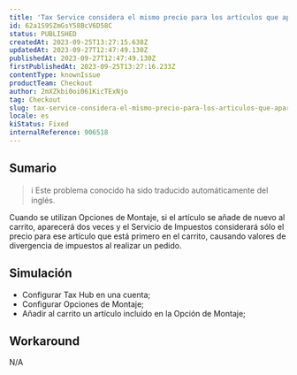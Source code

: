 ```yaml
---
title: 'Tax Service considera el mismo precio para los artículos que aparecen más de una vez cuando se utiliza la opción de montaje'
id: 62a1S9SZmGsY58BcV6D58C
status: PUBLISHED
createdAt: 2023-09-25T13:27:15.638Z
updatedAt: 2023-09-27T12:47:49.130Z
publishedAt: 2023-09-27T12:47:49.130Z
firstPublishedAt: 2023-09-25T13:27:16.233Z
contentType: knownIssue
productTeam: Checkout
author: 2mXZkbi0oi061KicTExNjo
tag: Checkout
slug: tax-service-considera-el-mismo-precio-para-los-articulos-que-aparecen-mas-de-una-vez-cuando-se-utiliza-la-opcion-de-montaje
locale: es
kiStatus: Fixed
internalReference: 906518
---
```


## Sumario

>ℹ️ Este problema conocido ha sido traducido automáticamente del inglés.


Cuando se utilizan Opciones de Montaje, si el artículo se añade de nuevo al carrito, aparecerá dos veces y el Servicio de Impuestos considerará sólo el precio para ese artículo que está primero en el carrito, causando valores de divergencia de impuestos al realizar un pedido.


##

## Simulación



- Configurar Tax Hub en una cuenta;
- Configurar Opciones de Montaje;
- Añadir al carrito un artículo incluido en la Opción de Montaje;


##

## Workaround


N/A




